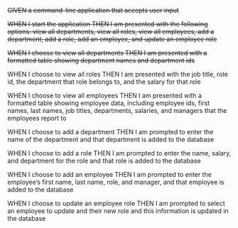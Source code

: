 ~~GIVEN a command-line application that accepts user input~~



~~WHEN I start the application
THEN I am presented with the following options: view all departments, view all roles, view all employees, add a department, add a role, add an employee, and update an employee role~~


~~WHEN I choose to view all departments
THEN I am presented with a formatted table showing department names and department ids~~



WHEN I choose to view all roles
THEN I am presented with the job title, role id, the department that role belongs to, and the salary for that role



WHEN I choose to view all employees
THEN I am presented with a formatted table showing employee data, including employee ids, first names, last names, job titles, departments, salaries, and managers that the employees report to



WHEN I choose to add a department
THEN I am prompted to enter the name of the department and that department is added to the database



WHEN I choose to add a role
THEN I am prompted to enter the name, salary, and department for the role and that role is added to the database



WHEN I choose to add an employee
THEN I am prompted to enter the employee’s first name, last name, role, and manager, and that employee is added to the database



WHEN I choose to update an employee role
THEN I am prompted to select an employee to update and their new role and this information is updated in the database 


